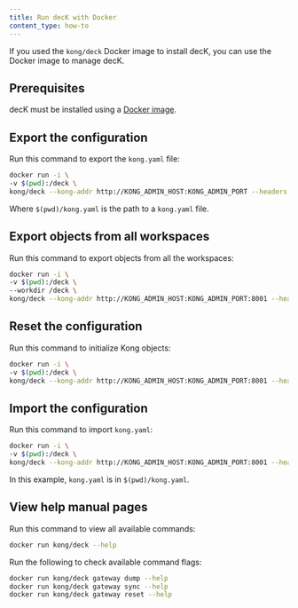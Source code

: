 ```yaml
---
title: Run decK with Docker
content_type: how-to
---
```


If you used the `kong/deck` Docker image to install decK, you can use the Docker image to manage decK. 

## Prerequisites
decK must be installed using a [Docker image](/deck/latest/installation/#docker-image).

## Export the configuration
Run this command to export the `kong.yaml` file:

```bash
docker run -i \
-v $(pwd):/deck \
kong/deck --kong-addr http://KONG_ADMIN_HOST:KONG_ADMIN_PORT --headers kong-admin-token:KONG_ADMIN_TOKEN -o /deck/kong.yaml gateway dump
```
Where `$(pwd)/kong.yaml` is the path to a `kong.yaml` file.

## Export objects from all workspaces
Run this command to export objects from all the workspaces:

```bash
docker run -i \
-v $(pwd):/deck \
--workdir /deck \
kong/deck --kong-addr http://KONG_ADMIN_HOST:KONG_ADMIN_PORT:8001 --headers kong-admin-token:KONG_ADMIN_TOKEN -o /deck/kong.yaml gateway dump --all-workspaces
```

## Reset the configuration
Run this command to initialize Kong objects:

```bash
docker run -i \
-v $(pwd):/deck \
kong/deck --kong-addr http://KONG_ADMIN_HOST:KONG_ADMIN_PORT:8001 --headers kong-admin-token:KONG_ADMIN_TOKEN gateway reset
```

## Import the configuration
Run this command to import `kong.yaml`:

```bash
docker run -i \
-v $(pwd):/deck \
kong/deck --kong-addr http://KONG_ADMIN_HOST:KONG_ADMIN_PORT:8001 --headers kong-admin-token:KONG_ADMIN_TOKEN /deck/kong.yaml gateway sync
```
In this example, `kong.yaml` is in `$(pwd)/kong.yaml`.

## View help manual pages
Run this command to view all available commands:

```bash
docker run kong/deck --help
```

Run the following to check available command flags:

```bash
docker run kong/deck gateway dump --help
docker run kong/deck gateway sync --help
docker run kong/deck gateway reset --help
```